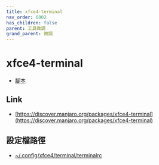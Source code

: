 ```yaml
---
title: xfce4-terminal
nav_order: 6002
has_children: false
parent: 工具微調
grand_parent: 微調
---
```



# xfce4-terminal


* [腳本](https://github.com/samwhelp/note-about-manjaro/tree/gh-pages/_demo/adjustment/tool/xfce4-terminal)


## Link

* [https://discover.manjaro.org/packages/xfce4-terminal](https://discover.manjaro.org/packages/xfce4-terminal)


## 設定檔路徑

* [~/.config/xfce4/terminal/terminalrc](https://github.com/samwhelp/note-about-manjaro/blob/gh-pages/_demo/adjustment/tool/xfce4-terminal/config/xfce4-terminal/terminalrc)

